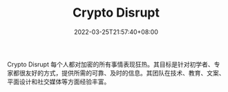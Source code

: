 ﻿---
weight: 
title: "Crypto Disrupt"
description: "Crypto Disrupt 每个人都对加密的所有事情表现狂热"
date: 2022-03-25T21:57:40+08:00
lastmod: 2022-03-25T16:45:40+08:00
draft: false
authors: ["Metabd"]
featuredImage: "crypto-disrupt.jpg"
link: ""
tags: ["元宇宙资讯","Crypto Disrupt"]
categories: ["navigation"]
navigation: ["元宇宙资讯"]
lightgallery: true
toc: true
pinned: false
recommend: false
recommend1: false
---
Crypto Disrupt 每个人都对加密的所有事情表现狂热。其目标是针对初学者、专家都很友好的方式，提供所需的可靠、及时的信息。其团队在技术、教育、文案、平面设计和社交媒体等方面经验丰富。

